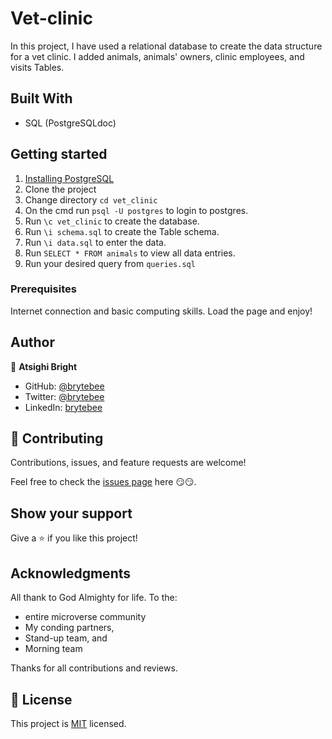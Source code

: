 # Vet-clinic

In this project, I have used a relational database to create the data structure for a vet clinic. I added animals, animals' owners, clinic employees, and visits Tables.

## Built With

- SQL (PostgreSQLdoc)

## Getting started

1. [Installing PostgreSQL](https://www.postgresql.org/download/)
2. Clone the project
3. Change directory `cd vet_clinic`
4. On the cmd run `psql -U postgres` to login to postgres.
5. Run `\c vet_clinic` to create the database.
6. Run `\i schema.sql` to create the Table schema.
7. Run `\i data.sql` to enter the data.
8. Run `SELECT * FROM animals` to view all data entries.
9. Run your desired query from `queries.sql`

### Prerequisites

Internet connection and basic computing skills.
Load the page and enjoy!

## Author

👤 **Atsighi Bright**

- GitHub: [@brytebee](https://github.com/brytebee)
- Twitter: [@brytebee](https://twitter.com/brytebee)
- LinkedIn: [brytebee](https://www.linkedin.com/in/brytebee/)

## 🤝 Contributing

Contributions, issues, and feature requests are welcome!

Feel free to check the [issues page](https://github.com/brytebee/Vet-clinic/issues) here 😏😏.

## Show your support

Give a ⭐️ if you like this project!

## Acknowledgments

All thank to God Almighty for life.
To the:

- entire microverse community
- My conding partners,
- Stand-up team, and
- Morning team

Thanks for all contributions and reviews.

## 📝 License

This project is [MIT](./MIT.md) licensed.
